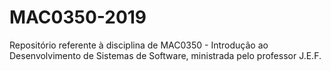 # MAC0350-2019
Repositório referente à disciplina de MAC0350 - Introdução ao Desenvolvimento de Sistemas de Software, ministrada pelo professor J.E.F.
